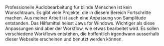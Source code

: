 Professionelle Audiobearbeitung für blinde Menschen ist kein Wunschtraum. Es gibt viele Projekte, die in diesem Bereich Fortschritte machen. Aus meiner Arbeit ist auch eine Anpassung von Samplitude entstanden. Das Hilfsmittel heisst Jaws for Windows. Wichtiger als diese Anpassungen sind aber der Workflow, wie etwas bearbeitet wird.
Es sollen verschiedene Workflows entstehen, die hoffentlich irgendwann ausserhalb dieser Webseite erscheinen und benutzt werden können.